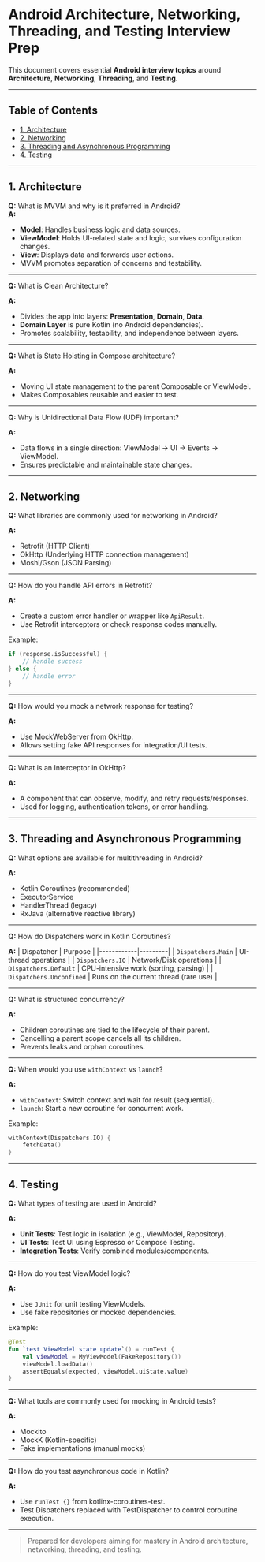 # Android Architecture, Networking, Threading, and Testing Interview Prep

This document covers essential **Android interview topics** around **Architecture**, **Networking**, **Threading**, and **Testing**.

---

## Table of Contents

- [1. Architecture](#1-architecture)
- [2. Networking](#2-networking)
- [3. Threading and Asynchronous Programming](#3-threading-and-asynchronous-programming)
- [4. Testing](#4-testing)

---

## 1. Architecture

**Q:** What is MVVM and why is it preferred in Android?  
**A:**  
- **Model**: Handles business logic and data sources.
- **ViewModel**: Holds UI-related state and logic, survives configuration changes.
- **View**: Displays data and forwards user actions.
- MVVM promotes separation of concerns and testability.

---

**Q:** What is Clean Architecture?

**A:**
- Divides the app into layers: **Presentation**, **Domain**, **Data**.
- **Domain Layer** is pure Kotlin (no Android dependencies).
- Promotes scalability, testability, and independence between layers.

---

**Q:** What is State Hoisting in Compose architecture?

**A:**
- Moving UI state management to the parent Composable or ViewModel.
- Makes Composables reusable and easier to test.

---

**Q:** Why is Unidirectional Data Flow (UDF) important?

**A:**
- Data flows in a single direction: ViewModel -> UI -> Events -> ViewModel.
- Ensures predictable and maintainable state changes.

---

## 2. Networking

**Q:** What libraries are commonly used for networking in Android?

**A:**
- Retrofit (HTTP Client)
- OkHttp (Underlying HTTP connection management)
- Moshi/Gson (JSON Parsing)

---

**Q:** How do you handle API errors in Retrofit?

**A:**
- Create a custom error handler or wrapper like `ApiResult`.
- Use Retrofit interceptors or check response codes manually.

Example:
```kotlin
if (response.isSuccessful) {
    // handle success
} else {
    // handle error
}
```

---

**Q:** How would you mock a network response for testing?

**A:**
- Use MockWebServer from OkHttp.
- Allows setting fake API responses for integration/UI tests.

---

**Q:** What is an Interceptor in OkHttp?

**A:**
- A component that can observe, modify, and retry requests/responses.
- Used for logging, authentication tokens, or error handling.

---

## 3. Threading and Asynchronous Programming

**Q:** What options are available for multithreading in Android?

**A:**
- Kotlin Coroutines (recommended)
- ExecutorService
- HandlerThread (legacy)
- RxJava (alternative reactive library)

---

**Q:** How do Dispatchers work in Kotlin Coroutines?

**A:**
| Dispatcher | Purpose |
|------------|---------|
| `Dispatchers.Main` | UI-thread operations |
| `Dispatchers.IO` | Network/Disk operations |
| `Dispatchers.Default` | CPU-intensive work (sorting, parsing) |
| `Dispatchers.Unconfined` | Runs on the current thread (rare use) |

---

**Q:** What is structured concurrency?

**A:**
- Children coroutines are tied to the lifecycle of their parent.
- Cancelling a parent scope cancels all its children.
- Prevents leaks and orphan coroutines.

---

**Q:** When would you use `withContext` vs `launch`?

**A:**
- `withContext`: Switch context and wait for result (sequential).
- `launch`: Start a new coroutine for concurrent work.

Example:
```kotlin
withContext(Dispatchers.IO) {
    fetchData()
}
```

---

## 4. Testing

**Q:** What types of testing are used in Android?

**A:**
- **Unit Tests**: Test logic in isolation (e.g., ViewModel, Repository).
- **UI Tests**: Test UI using Espresso or Compose Testing.
- **Integration Tests**: Verify combined modules/components.

---

**Q:** How do you test ViewModel logic?

**A:**
- Use `JUnit` for unit testing ViewModels.
- Use fake repositories or mocked dependencies.

Example:
```kotlin
@Test
fun `test ViewModel state update`() = runTest {
    val viewModel = MyViewModel(FakeRepository())
    viewModel.loadData()
    assertEquals(expected, viewModel.uiState.value)
}
```

---

**Q:** What tools are commonly used for mocking in Android tests?

**A:**
- Mockito
- MockK (Kotlin-specific)
- Fake implementations (manual mocks)

---

**Q:** How do you test asynchronous code in Kotlin?

**A:**
- Use `runTest {}` from kotlinx-coroutines-test.
- Test Dispatchers replaced with TestDispatcher to control coroutine execution.

---

> Prepared for developers aiming for mastery in Android architecture, networking, threading, and testing.

